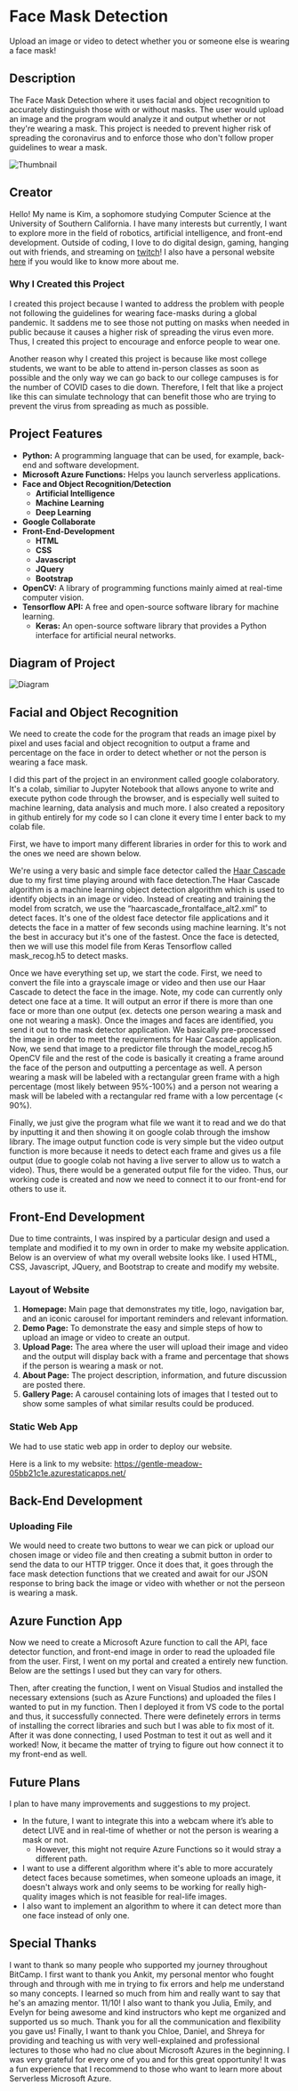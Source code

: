 # Face Mask Detection
Upload an image or video to detect whether you or someone else is wearing a face mask!

## Description
The Face Mask Detection where it uses facial and object recognition to accurately distinguish those with or without masks. The user would upload an image and the program would analyze it and output whether or not they're wearing a mask. This project is needed to prevent higher risk of spreading the coronavirus and to enforce those who don't follow proper guidelines to wear a mask.

![Thumbnail](/blog/header.jpg)

## Creator
Hello! My name is Kim, a sophomore studying Computer Science at the University of Southern California. I have many interests but currently, I want to explore more in the field of robotics, artificial intelligence, and front-end development. Outside of coding, I love to do digital design, gaming, hanging out with friends, and streaming on [twitch](https://www.twitch.tv/akzelea)! I also have a personal website [here](http://kimhoangdo.com/) if you would like to know more about me.

### Why I Created this Project
I created this project because I wanted to address the problem with people not following the guidelines for wearing face-masks during a global pandemic. It saddens me to see those not putting on masks when needed in public because it causes a higher risk of spreading the virus even more. Thus, I created this project to encourage and enforce people to wear one.

Another reason why I created this project is because like most college students, we want to be able to attend in-person classes as soon as possible and the only way we can go back to our college campuses is for the number of COVID cases to die down. Therefore, I felt that like a project like this can simulate technology that can benefit those who are trying to prevent the virus from spreading as much as possible.

## Project Features
* **Python:** A programming language that can be used, for example, back-end and software development.
* **Microsoft Azure Functions:** Helps you launch serverless applications.
* **Face and Object Recognition/Detection**
  * **Artificial Intelligence**
  * **Machine Learning**
  * **Deep Learning**
* **Google Collaborate**
* **Front-End-Development**
  * **HTML**
  * **CSS**
  * **Javascript**
  * **JQuery**
  * **Bootstrap**
* **OpenCV:** A library of programming functions mainly aimed at real-time computer vision. 
* **Tensorflow API:** A free and open-source software library for machine learning. 
  *  **Keras:** An open-source software library that provides a Python interface for artificial neural networks.

## Diagram of Project
![Diagram](/blog/diagram.png)

## Facial and Object Recognition
We need to create the code for the program that reads an image pixel by pixel and uses facial and object recognition to output a frame and percentage on the face in order to detect whether or not the person is wearing a face mask.

I did this part of the project in an environment called google colaboratory. It's a colab, similiar to Jupyter Notebook that allows anyone to write and execute python code through the browser, and is especially well suited to machine learning, data analysis and much more. I also created a repository in github entirely for my code so I can clone it every time I enter back to my colab file.

First, we have to import many different libraries in order for this to work and the ones we need are shown below.

We're using a very basic and simple face detector called the [Haar Cascade](https://opencv-python-tutroals.readthedocs.io/en/latest/py_tutorials/py_objdetect/py_face_detection/py_face_detection.html) due to my first time playing around with face detection.The Haar Cascade algorithm is a machine learning object detection algorithm which is used to identify objects in an image or video. Instead of creating and training the model from scratch, we use the “haarcascade_frontalface_alt2.xml” to detect faces. It's one of the oldest face detector file applications and it detects the face in a matter of few seconds using machine learning. It's not the best in accuracy but it's one of the fastest. Once the face is detected, then we will use this model file from Keras Tensorflow called mask_recog.h5 to detect masks.

Once we have everything set up, we start the code. First, we need to convert the file into a grayscale image or video and then use our Haar Cascade to detect the face in the image. Note, my code can currently only detect one face at a time. It will output an error if there is more than one face or more than one output (ex. detects one person wearing a mask and one not wearing a mask). Once the images and faces are identified, you send it out to the mask detector application. We basically pre-processed the image in order to meet the requirements for Haar Cascade application. Now, we send that image to a predictor file through the model_recog.h5 OpenCV file and the rest of the code is basically it creating a frame around the face of the person and outputting a percentage as well. A person wearing a mask will be labeled with a rectangular green frame with a high percentage (most likely between 95%-100%) and a person not wearing a mask will be labeled with a rectangular red frame with a low percentage (< 90%). 

Finally, we just give the program what file we want it to read and we do that by inputting it and then showing it on google colab through the imshow library. The image output  function code is very simple but the video output function is more because it needs to detect each frame and gives us a file output (due to google colab not having a live server to allow us to watch a video). Thus, there would be a generated output file for the video. Thus, our working code is created and now we need to connect it to our front-end for others to use it.

## Front-End Development
Due to time contraints, I was inspired by a particular design and used a template and modified it to my own in order to make my website application. Below is an overview of what my overall website looks like. I used HTML, CSS, Javascript, JQuery, and Bootstrap to create and modify my website. 

### Layout of Website
1. **Homepage:** Main page that demonstrates my title, logo, navigation bar, and an iconic carousel for important reminders and relevant information.
2. **Demo Page:** To demonstrate the easy and simple steps of how to upload an image or video to create an output.
3. **Upload Page:** The area where the user will upload their image and video and the output will display back with a frame and percentage that shows if the person is wearing a mask or not.
4. **About Page:** The project description, information, and future discussion are posted there.
5. **Gallery Page:** A carousel containing lots of images that I tested out to show some samples of what similar results could be produced.

### Static Web App
We had to use static web app in order to deploy our website. 

Here is a link to my website: https://gentle-meadow-05bb21c1e.azurestaticapps.net/

## Back-End Development

### Uploading File
We would need to create two buttons to wear we can pick or upload our chosen image or video file and then creating a submit button in order to send the data to our HTTP trigger. Once it does that, it goes through the face mask detection functions that we created and await for our JSON response to bring back the image or video with whether or not the perseon is wearing a mask.

## Azure Function App
Now we need to create a Microsoft Azure function to call the API, face detector function, and front-end image in order to read the uploaded file from the user. First, I went on my portal and created a entirely new function. Below are the settings I used but they can vary for others. 

Then, after creating the function, I went on Visual Studios and installed the necessary extensions (such as Azure Functions) and uploaded the files I wanted to put in my function. Then I deployed it from VS code to the portal and thus, it successfully connected. There were definetely errors in terms of installing the correct libraries and such but I was able to fix most of it. After it was done connecting, I used Postman to test it out as well and it worked! Now, it became the matter of trying to figure out how connect it to my front-end as well. 


## Future Plans
I plan to have many improvements and suggestions to my project. 
* In the future, I want to integrate this into a webcam where it’s able to detect LIVE and in real-time of whether or not the person is wearing a mask or not. 
  * However, this might not require Azure Functions so it would stray a different path.
* I want to use a different algorithm where it's able to more accurately detect faces because sometimes, when someone uploads an image, it doesn't always work and only seems to be working for really high-quality images which is not feasible for real-life images. 
* I also want to implement an algorithm to where it can detect more than one face instead of only one. 


## Special Thanks
I want to thank so many people who supported my journey throughout BitCamp. I first want to thank you Ankit, my personal mentor who fought through and through with me in trying to fix errors and help me understand so many concepts. I learned so much from him and really want to say that he's an amazing mentor. 11/10! I also want to thank you Julia, Emily, and Evelyn for being awesome and kind instructors who kept me organized and supported us so much. Thank you for all the communication and flexibility you gave us! Finally, I want to thank you Chloe, Daniel, and Shreya for providing and teaching us with very well-explained and professional lectures to those who had no clue about Microsoft Azures in the beginning. I was very grateful for every one of you and for this great opportunity! It was a fun experience that I recommend to those who want to learn more about Serverless Microsoft Azure.





